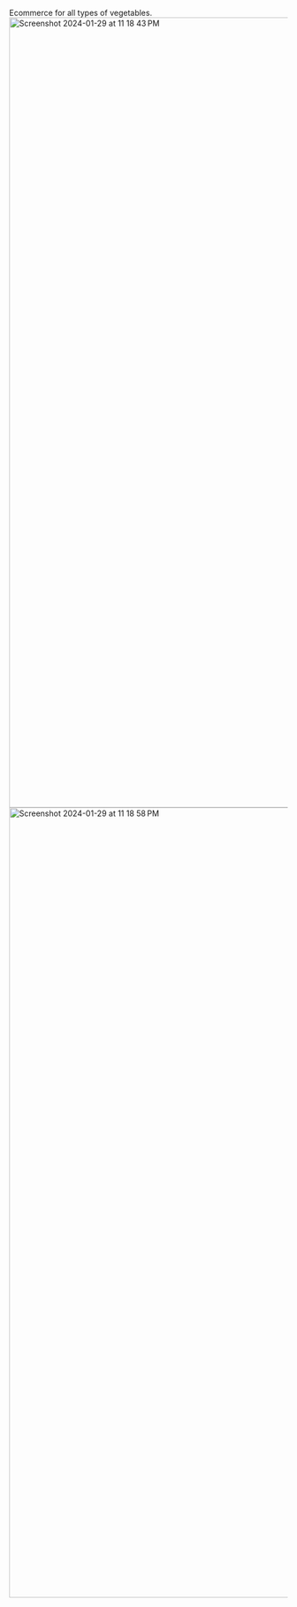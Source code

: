Ecommerce for all types of vegetables.<img width="1427" alt="Screenshot 2024-01-29 at 11 18 43 PM" src="https://github.com/TilakKhatri/ecommerce-site/assets/96524338/e1bca6a7-a22d-4ce2-8a3f-04f8bbd1b25f">
<img width="1427" alt="Screenshot 2024-01-29 at 11 18 58 PM" src="https://github.com/TilakKhatri/ecommerce-site/assets/96524338/717cc383-3edb-4a51-b286-f384fb665882">
